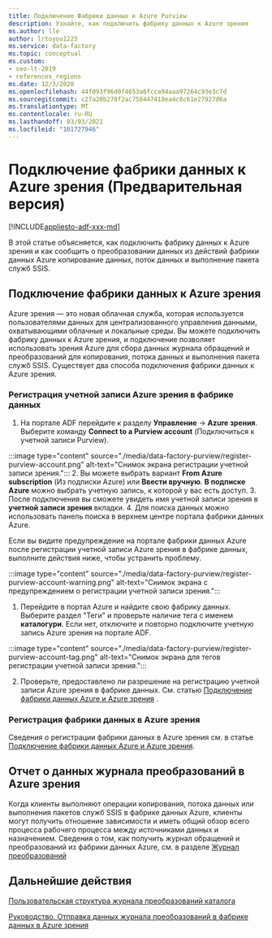 ```yaml
---
title: Подключение Фабрики данных к Azure Purview
description: Узнайте, как подключить фабрику данных к Azure зрения
ms.author: lle
author: lrtoyou1223
ms.service: data-factory
ms.topic: conceptual
ms.custom:
- seo-lt-2019
- references_regions
ms.date: 12/3/2020
ms.openlocfilehash: 44f093f96d0f4653a6fcca94aaa97264c93e3c7d
ms.sourcegitcommit: c27a20b278f2ac758447418ea4c8c61e27927d6a
ms.translationtype: MT
ms.contentlocale: ru-RU
ms.lasthandoff: 03/03/2021
ms.locfileid: "101727946"
---
```

# <a name="connect-data-factory-to-azure-purview-preview"></a>Подключение фабрики данных к Azure зрения (Предварительная версия)
[!INCLUDE[appliesto-adf-xxx-md](includes/appliesto-adf-xxx-md.md)]

В этой статье объясняется, как подключить фабрику данных к Azure зрения и как сообщить о преобразовании данных из действий фабрики данных Azure копирование данных, поток данных и выполнение пакета служб SSIS.


## <a name="connect-data-factory-to-azure-purview"></a>Подключение фабрики данных к Azure зрения
Azure зрения — это новая облачная служба, которая используется пользователями данных для централизованного управления данными, охватывающими облачные и локальные среды. Вы можете подключить фабрику данных к Azure зрения, и подключение позволяет использовать зрения Azure для сбора данных журнала обращений и преобразований для копирования, потока данных и выполнения пакета служб SSIS. Существует два способа подключения фабрики данных к Azure зрения.
### <a name="register-azure-purview-account-to-data-factory"></a>Регистрация учетной записи Azure зрения в фабрике данных
1. На портале ADF перейдите к разделу **Управление**  ->  **Azure зрения**. Выберите команду **Connect to a Purview account** (Подключиться к учетной записи Purview). 

:::image type="content" source="./media/data-factory-purview/register-purview-account.png" alt-text="Снимок экрана регистрации учетной записи зрения.":::
2. Вы можете выбрать вариант **From Azure subscription** (Из подписки Azure) или **Ввести вручную**. **В подписке Azure** можно выбрать учетную запись, к которой у вас есть доступ. 
3. После подключения вы сможете увидеть имя учетной записи зрения в **учетной записи зрения** вкладки. 
4. Для поиска данных можно использовать панель поиска в верхнем центре портала фабрики данных Azure. 

Если вы видите предупреждение на портале фабрики данных Azure после регистрации учетной записи Azure зрения в фабрике данных, выполните действия ниже, чтобы устранить проблему.

:::image type="content" source="./media/data-factory-purview/register-purview-account-warning.png" alt-text="Снимок экрана с предупреждением о регистрации учетной записи зрения.":::

1. Перейдите в портал Azure и найдите свою фабрику данных. Выберите раздел "Теги" и проверьте наличие тега с именем **каталогури**. Если нет, отключите и повторно подключите учетную запись Azure зрения на портале ADF.

:::image type="content" source="./media/data-factory-purview/register-purview-account-tag.png" alt-text="Снимок экрана для тегов регистрации учетной записи зрения.":::

2. Проверьте, предоставлено ли разрешение на регистрацию учетной записи Azure зрения в фабрике данных. См. статью [Подключение фабрики данных Azure и Azure зрения](../purview/how-to-link-azure-data-factory.md#create-new-data-factory-connection) .

### <a name="register-data-factory-in-azure-purview"></a>Регистрация фабрики данных в Azure зрения
Сведения о регистрации фабрики данных в Azure зрения см. в статье [Подключение фабрики данных Azure и Azure зрения](../purview/how-to-link-azure-data-factory.md). 

## <a name="report-lineage-data-to-azure-purview"></a>Отчет о данных журнала преобразований в Azure зрения
Когда клиенты выполняют операции копирования, потока данных или выполнения пакетов служб SSIS в фабрике данных Azure, клиенты могут получить отношение зависимости и иметь общий обзор всего процесса рабочего процесса между источниками данных и назначением.
Сведения о том, как получить журнал обращений и преобразований из фабрики данных Azure, см. в разделе [Журнал преобразований](../purview/how-to-link-azure-data-factory.md#supported-azure-data-factory-activities)

## <a name="next-steps"></a>Дальнейшие действия
[Пользовательская структура журнала преобразований каталога](../purview/catalog-lineage-user-guide.md)

[Руководство. Отправка данных журнала преобразований в фабрике данных в Azure зрения](turorial-push-lineage-to-purview.md)